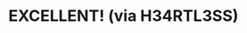 <!--
id: 13080589
link: http://tumblr.atmos.org/post/13080589/excellent-via-h34rtl3ss
slug: excellent-via-h34rtl3ss
date: Tue Sep 25 2007 10:07:32 GMT-0700 (PDT)
publish: 2007-09-025
tags: 
title: EXCELLENT! (via H34RTL3SS)
-->


EXCELLENT! (via H34RTL3SS)
==========================




